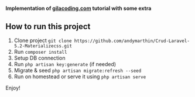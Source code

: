 #### Implementation of  [gilacoding.com](https://gilacoding.com/read/tutorial-crud-sederhana-laravel-52-dengan-materializecss-part-i) tutorial with some extra

## How to run this project

1. Clone project `git clone https://github.com/andymarthin/Crud-Laravel-5.2-Materializecss.git`
2. Run `composer install`
3. Setup DB connection
4. Run `php artisan key:generate` (if needed)
5. Migrate & seed `php artisan migrate:refresh --seed`
6. Run on homestead or serve it using `php artisan serve`

Enjoy!
